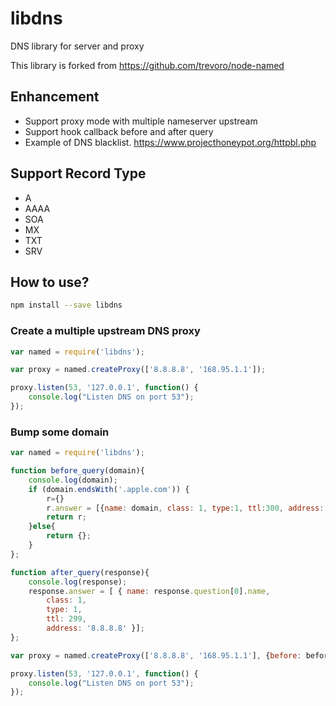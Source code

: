 # libdns
DNS library for server and proxy

This library is forked from https://github.com/trevoro/node-named

## Enhancement

* Support proxy mode with multiple nameserver upstream
* Support hook callback before and after query
* Example of DNS blacklist. https://www.projecthoneypot.org/httpbl.php

## Support Record Type

* A
* AAAA
* SOA
* MX
* TXT
* SRV


## How to use?

```sh
npm install --save libdns
```

### Create a multiple upstream DNS proxy

```javascript
var named = require('libdns');

var proxy = named.createProxy(['8.8.8.8', '168.95.1.1']);

proxy.listen(53, '127.0.0.1', function() {
    console.log("Listen DNS on port 53");
});

```


### Bump some domain

```javascript
var named = require('libdns');

function before_query(domain){
    console.log(domain);
    if (domain.endsWith('.apple.com')) {
        r={}
        r.answer = [{name: domain, class: 1, type:1, ttl:300, address:'1.1.1.1'}];
        return r;
    }else{
        return {};
    }
};

function after_query(response){
    console.log(response);
    response.answer = [ { name: response.question[0].name,
        class: 1,
        type: 1,
        ttl: 299,
        address: '8.8.8.8' }];
};

var proxy = named.createProxy(['8.8.8.8', '168.95.1.1'], {before: before_query, after: after_query});

proxy.listen(53, '127.0.0.1', function() {
    console.log("Listen DNS on port 53");
});
```
